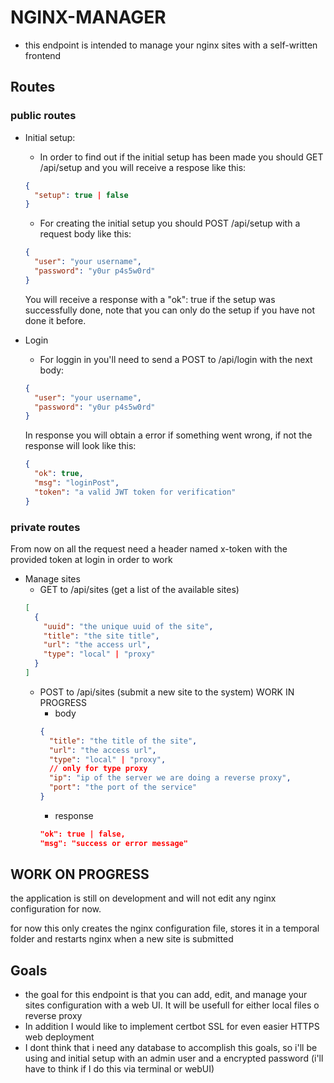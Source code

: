 # NGINX-MANAGER

- this endpoint is intended to manage your nginx sites with a self-written frontend

## Routes

### public routes
- Initial setup:
  - In order to find out if the initial setup has been made you should GET /api/setup and you will receive a respose like this:
  ```json
  {
    "setup": true | false
  }
  ```
  - For creating the initial setup you should POST /api/setup with a request body like this:
  ```json
  {
    "user": "your username",
    "password": "y0ur p4s5w0rd"
  }
  ```
  You will receive a response with a "ok": true if the setup was successfully done, note that you can only do the setup
  if you have not done it before.

- Login
  - For loggin in you'll need to send a POST to /api/login with the next body:
  ```json
  {
    "user": "your username",
    "password": "y0ur p4s5w0rd"
  }
  ```
  In response you will obtain a error if something went wrong, if not the response will look like this:
  ```json
  {
    "ok": true,
    "msg": "loginPost",
    "token": "a valid JWT token for verification"
  }
  ```
### private routes

From now on all the request need a header named x-token with the provided token at login in order to work

- Manage sites
  - GET to /api/sites (get a list of the available sites)
  ```json
  [
    {
      "uuid": "the unique uuid of the site",
      "title": "the site title",
      "url": "the access url",
      "type": "local" | "proxy"
    }
  ]
  ```
  - POST to /api/sites (submit a new site to the system) WORK IN PROGRESS
    - body
    ```json
    {
      "title": "the title of the site",
      "url": "the access url",
      "type": "local" | "proxy",
      // only for type proxy
      "ip": "ip of the server we are doing a reverse proxy",
      "port": "the port of the service"
    }
    ```
    - response
    ```json
    "ok": true | false,
    "msg": "success or error message"
    ```

## WORK ON PROGRESS

the application is still on development and will not edit any nginx configuration for now.

for now this only creates the nginx configuration file, stores it in a temporal folder and restarts nginx when a new site is submitted


## Goals

- the goal for this endpoint is that you can add, edit, and manage your sites configuration with a web UI. It will be usefull for either local files o reverse proxy 
- In addition I would like to implement certbot SSL for even easier HTTPS web deployment
- I dont think that i need any database to accomplish this goals, so i'll be using and initial setup with an admin user and a encrypted password (i'll have to think if I do this via terminal or webUI)
